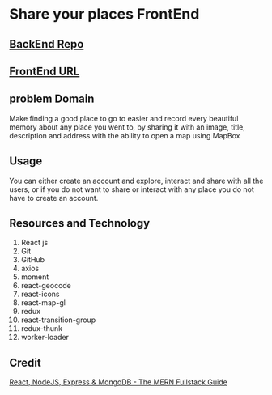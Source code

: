 # Share your places FrontEnd

## [BackEnd Repo](https://github.com/Mahmoud-Saadeh/places-social-backend)

## [FrontEnd URL](https://ms-places-share.netlify.app/)

## problem Domain

Make finding a good place to go to easier and record every beautiful memory about any place you went to, by sharing it with an image, title, description and address with the ability to open a map using MapBox

## Usage

You can either create an account and explore, interact and share with all the users, or if you do not want to share or interact with any place you do not have to create an account.

## Resources and Technology

1. React js
1. Git
1. GitHub
1. axios
1. moment
1. react-geocode
1. react-icons
1. react-map-gl
1. redux
1. react-transition-group
1. redux-thunk
1. worker-loader

## Credit

[React, NodeJS, Express & MongoDB - The MERN Fullstack Guide](https://www.udemy.com/course/react-nodejs-express-mongodb-the-mern-fullstack-guide/)
